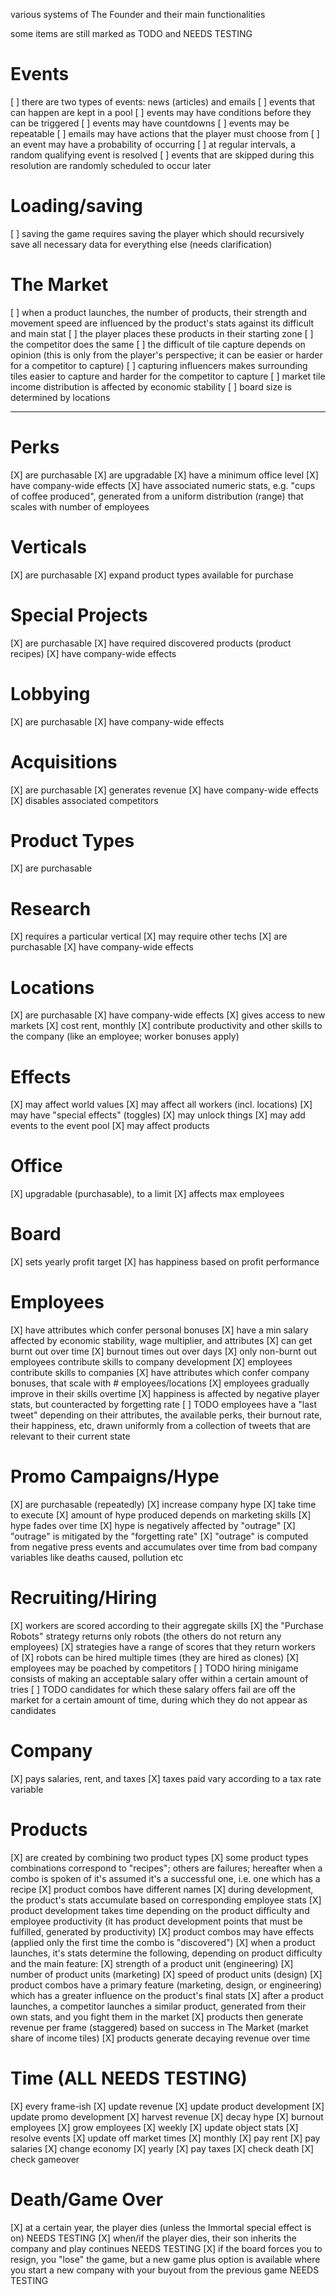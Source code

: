 various systems of The Founder and their main functionalities

some items are still marked as TODO and NEEDS TESTING


# Events
[ ] there are two types of events: news (articles) and emails
[ ] events that can happen are kept in a pool
[ ] events may have conditions before they can be triggered
[ ] events may have countdowns
[ ] events may be repeatable
[ ] emails may have actions that the player must choose from
[ ] an event may have a probability of occurring
[ ] at regular intervals, a random qualifying event is resolved
[ ] events that are skipped during this resolution are randomly scheduled to occur later

# Loading/saving
[ ] saving the game requires saving the player which should recursively save all necessary data for everything else (needs clarification)

# The Market
[ ] when a product launches, the number of products, their strength and movement speed are influenced by the product's stats against its difficult and main stat
[ ] the player places these products in their starting zone
[ ] the competitor does the same
[ ] the difficult of tile capture depends on opinion (this is only from the player's perspective; it can be easier or harder for a competitor to capture)
[ ] capturing influencers makes surrounding tiles easier to capture and harder for the competitor to capture
[ ] market tile income distribution is affected by economic stability
[ ] board size is determined by locations


---

# Perks
[X] are purchasable
[X] are upgradable
[X] have a minimum office level
[X] have company-wide effects
[X] have associated numeric stats, e.g. "cups of coffee produced", generated from a uniform distribution (range) that scales with number of employees

# Verticals
[X] are purchasable
[X] expand product types available for purchase

# Special Projects
[X] are purchasable
[X] have required discovered products (product recipes)
[X] have company-wide effects

# Lobbying
[X] are purchasable
[X] have company-wide effects

# Acquisitions
[X] are purchasable
[X] generates revenue
[X] have company-wide effects
[X] disables associated competitors

# Product Types
[X] are purchasable

# Research
[X] requires a particular vertical
[X] may require other techs
[X] are purchasable
[X] have company-wide effects

# Locations
[X] are purchasable
[X] have company-wide effects
[X] gives access to new markets
[X] cost rent, monthly
[X] contribute productivity and other skills to the company (like an employee; worker bonuses apply)

# Effects
[X] may affect world values
[X] may affect all workers (incl. locations)
[X] may have "special effects" (toggles)
[X] may unlock things
[X] may add events to the event pool
[X] may affect products

# Office
[X] upgradable (purchasable), to a limit
[X] affects max employees

# Board
[X] sets yearly profit target
[X] has happiness based on profit performance

# Employees
[X] have attributes which confer personal bonuses
[X] have a min salary affected by economic stability, wage multiplier, and attributes
[X] can get burnt out over time
[X] burnout times out over days
[X] only non-burnt out employees contribute skills to company development
[X] employees contribute skills to companies
[X] have attributes which confer company bonuses, that scale with # employees/locations
[X] employees gradually improve in their skills overtime
[X] happiness is affected by negative player stats, but counteracted by forgetting rate
[ ] TODO employees have a "last tweet" depending on their attributes, the available perks, their burnout rate, their happiness, etc, drawn uniformly from a collection of tweets that are relevant to their current state

# Promo Campaigns/Hype
[X] are purchasable (repeatedly)
[X] increase company hype
[X] take time to execute
[X] amount of hype produced depends on marketing skills
[X] hype fades over time
[X] hype is negatively affected by "outrage"
[X] "outrage" is mitigated by the "forgetting rate"
[X] "outrage" is computed from negative press events and accumulates over time from bad company variables like deaths caused, pollution etc

# Recruiting/Hiring
[X] workers are scored according to their aggregate skills
[X] the "Purchase Robots" strategy returns only robots (the others do not return any employees)
[X] strategies have a range of scores that they return workers of
[X] robots can be hired multiple times (they are hired as clones)
[X] employees may be poached by competitors
[ ] TODO hiring minigame consists of making an acceptable salary offer within a certain amount of tries
[ ] TODO candidates for which these salary offers fail are off the market for a certain amount of time, during which they do not appear as candidates

# Company
[X] pays salaries, rent, and taxes
[X] taxes paid vary according to a tax rate variable

# Products
[X] are created by combining two product types
[X] some product types combinations correspond to "recipes"; others are failures; hereafter when a combo is spoken of it's assumed it's a successful one, i.e. one which has a recipe
[X] product combos have different names
[X] during development, the product's stats accumulate based on corresponding employee stats
[X] product development takes time depending on the product difficulty and employee productivity (it has product development points that must be fulfilled, generated by productivity)
[X] product combos may have effects (applied only the first time the combo is "discovered")
[X] when a product launches, it's stats determine the following, depending on product difficulty and the main feature:
    [X] strength of a product unit (engineering)
    [X] number of product units (marketing)
    [X] speed of product units (design)
[X] product combos have a primary feature (marketing, design, or engineering) which has a greater influence on the product's final stats
[X] after a product launches, a competitor launches a similar product, generated from their own stats, and you fight them in the market
[X] products then generate revenue per frame (staggered) based on success in The Market (market share of income tiles)
[X] products generate decaying revenue over time

# Time (ALL NEEDS TESTING)
[X] every frame-ish
    [X] update revenue
    [X] update product development
    [X] update promo development
    [X] harvest revenue
    [X] decay hype
    [X] burnout employees
    [X] grow employees
[X] weekly
    [X] update object stats
    [X] resolve events
    [X] update off market times
[X] monthly
    [X] pay rent
    [X] pay salaries
    [X] change economy
[X] yearly
    [X] pay taxes
    [X] check death
    [X] check gameover

# Death/Game Over
[X] at a certain year, the player dies (unless the Immortal special effect is on) NEEDS TESTING
[X] when/if the player dies, their son inherits the company and play continues NEEDS TESTING
[X] if the board forces you to resign, you "lose" the game, but a new game plus option is available where you start a new company with your buyout from the previous game NEEDS TESTING

